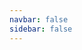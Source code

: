 ```yaml
---
navbar: false
sidebar: false
---
```


<skdecide-spec>

<template v-slot:Domain>

This is the highest level domain class (inheriting top-level class for each mandatory domain characteristic).

This helper class can be used as the main base class for domains.

Typical use:
```python
class D(Domain, ...)
```

with "..." replaced when needed by a number of classes from following domain characteristics (the ones in
parentheses are optional):

- **agent**: MultiAgent -> SingleAgent
- **concurrency**: Parallel -> Sequential
- **(constraints)**: Constrained
- **dynamics**: Environment -> Simulation -> UncertainTransitions -> EnumerableTransitions
  -> DeterministicTransitions
- **events**: Events -> Actions -> UnrestrictedActions
- **(goals)**: Goals
- **(initialization)**: Initializable -> UncertainInitialized -> DeterministicInitialized
- **memory**: History -> FiniteHistory -> Markovian -> Memoryless
- **observability**: PartiallyObservable -> TransformedObservable -> FullyObservable
- **(renderability)**: Renderable
- **value**: Rewards -> PositiveCosts

</template>

<template v-slot:RLDomain>

This is a typical Reinforcement Learning domain class.

This helper class can be used as an alternate base class for domains, inheriting the following:

- Domain
- SingleAgent
- Sequential
- Environment
- Actions
- Initializable
- Markovian
- TransformedObservable
- Rewards

Typical use:
```python
class D(RLDomain)
```

::: tip
It is also possible to refine any alternate base class, like for instance:
```python
class D(RLDomain, FullyObservable)
```
:::

</template>

<template v-slot:MultiAgentRLDomain>

This is a typical multi-agent Reinforcement Learning domain class.

This helper class can be used as an alternate base class for domains, inheriting the following:

- Domain
- MultiAgent
- Sequential
- Environment
- Actions
- Initializable
- Markovian
- TransformedObservable
- Rewards

Typical use:
```python
class D(RLDomain)
```

::: tip
It is also possible to refine any alternate base class, like for instance:
```python
class D(RLDomain, FullyObservable)
```
:::

</template>

<template v-slot:StatelessSimulatorDomain>

This is a typical stateless simulator domain class.

This helper class can be used as an alternate base class for domains, inheriting the following:

- Domain
- SingleAgent
- Sequential
- Simulation
- Actions
- Markovian
- TransformedObservable
- Rewards

Typical use:
```python
class D(StatelessSimulatorDomain)
```

::: tip
It is also possible to refine any alternate base class, like for instance:
```python
class D(RLDomain, FullyObservable)
```
:::

</template>

<template v-slot:MDPDomain>

This is a typical Markov Decision Process domain class.

This helper class can be used as an alternate base class for domains, inheriting the following:

- Domain
- SingleAgent
- Sequential
- EnumerableTransitions
- Actions
- DeterministicInitialized
- Markovian
- FullyObservable
- Rewards

Typical use:
```python
class D(MDPDomain)
```

::: tip
It is also possible to refine any alternate base class, like for instance:
```python
class D(RLDomain, FullyObservable)
```
:::

</template>

<template v-slot:POMDPDomain>

This is a typical Partially Observable Markov Decision Process domain class.

This helper class can be used as an alternate base class for domains, inheriting the following:

- Domain
- SingleAgent
- Sequential
- EnumerableTransitions
- Actions
- UncertainInitialized
- Markovian
- PartiallyObservable
- Rewards

Typical use:
```python
class D(POMDPDomain)
```

::: tip
It is also possible to refine any alternate base class, like for instance:
```python
class D(RLDomain, FullyObservable)
```
:::

</template>

<template v-slot:GoalMDPDomain>

This is a typical Goal Markov Decision Process domain class.

This helper class can be used as an alternate base class for domains, inheriting the following:

- Domain
- SingleAgent
- Sequential
- EnumerableTransitions
- Actions
- Goals
- DeterministicInitialized
- Markovian
- FullyObservable
- PositiveCosts

Typical use:
```python
class D(GoalMDPDomain)
```

::: tip
It is also possible to refine any alternate base class, like for instance:
```python
class D(RLDomain, FullyObservable)
```
:::

</template>

<template v-slot:GoalPOMDPDomain>

This is a typical Goal Partially Observable Markov Decision Process domain class.

This helper class can be used as an alternate base class for domains, inheriting the following:

- Domain
- SingleAgent
- Sequential
- EnumerableTransitions
- Actions
- Goals
- UncertainInitialized
- Markovian
- PartiallyObservable
- PositiveCosts

Typical use:
```python
class D(GoalPOMDPDomain)
```

::: tip
It is also possible to refine any alternate base class, like for instance:
```python
class D(RLDomain, FullyObservable)
```
:::

</template>

<template v-slot:DeterministicPlanningDomain>

This is a typical deterministic planning domain class.

This helper class can be used as an alternate base class for domains, inheriting the following:

- Domain
- SingleAgent
- Sequential
- DeterministicTransitions
- Actions
- Goals
- DeterministicInitialized
- Markovian
- FullyObservable
- PositiveCosts

Typical use:
```python
class D(DeterministicPlanningDomain)
```

::: tip
It is also possible to refine any alternate base class, like for instance:
```python
class D(RLDomain, FullyObservable)
```
:::

</template>

<template v-slot:MultiAgent>

A domain must inherit this class if it is multi-agent (i.e hosting multiple independent agents).

Agents are identified by (string) agent names.

</template>

<template v-slot:SingleAgent>

A domain must inherit this class if it is single-agent (i.e hosting only one agent).

</template>

<template v-slot:Parallel>

A domain must inherit this class if multiple events/actions can happen in parallel.

</template>

<template v-slot:Sequential>

A domain must inherit this class if its events/actions are sequential (non-parallel).

</template>

<template v-slot:Constrained>

A domain must inherit this class if it has constraints.

</template>

<template v-slot:Environment>

A domain must inherit this class if agents interact with it like a black-box environment.

Black-box environment examples include: the real world, compiled ATARI games, etc.

::: tip
Environment domains are typically stateful: they must keep the current state or history in their memory to
compute next steps (automatically done by default in the `_memory` attribute).
:::

</template>

<template v-slot:Simulation>

A domain must inherit this class if agents interact with it like a simulation.

Compared to pure environment domains, simulation ones have the additional ability to sample transitions from any
given state.

::: tip
Simulation domains are typically stateless: they do not need to store the current state or history in memory
since it is usually passed as parameter of their functions. By default, they only become stateful whenever they
are used as environments (e.g. via `Initializable.reset()` and `Environment.step()` functions).
:::

</template>

<template v-slot:UncertainTransitions>

A domain must inherit this class if its dynamics is uncertain and provided as a white-box model.

Compared to pure simulation domains, uncertain transition ones provide in addition the full probability distribution
of next states given a memory and action.

::: tip
Uncertain transition domains are typically stateless: they do not need to store the current state or history in
memory since it is usually passed as parameter of their functions. By default, they only become stateful
whenever they are used as environments (e.g. via `Initializable.reset()` and `Environment.step()` functions).
:::

</template>

<template v-slot:EnumerableTransitions>

A domain must inherit this class if its dynamics is uncertain (with enumerable transitions) and provided as a
white-box model.

Compared to pure uncertain transition domains, enumerable transition ones guarantee that all probability
distributions of next state are discrete.

::: tip
Enumerable transition domains are typically stateless: they do not need to store the current state or history in
memory since it is usually passed as parameter of their functions. By default, they only become stateful
whenever they are used as environments (e.g. via `Initializable.reset()` and `Environment.step()` functions).
:::

</template>

<template v-slot:DeterministicTransitions>

A domain must inherit this class if its dynamics is deterministic and provided as a white-box model.

Compared to pure enumerable transition domains, deterministic transition ones guarantee that there is only one next
state for a given source memory (state or history) and action.

::: tip
Deterministic transition domains are typically stateless: they do not need to store the current state or history
in memory since it is usually passed as parameter of their functions. By default, they only become stateful
whenever they are used as environments (e.g. via `Initializable.reset()` and `Environment.step()` functions).
:::

</template>

<template v-slot:Events>

A domain must inherit this class if it handles events (controllable or not not by the agents).

</template>

<template v-slot:Actions>

A domain must inherit this class if it handles only actions (i.e. controllable events).

</template>

<template v-slot:UnrestrictedActions>

A domain must inherit this class if it handles only actions (i.e. controllable events), which are always all
applicable.

</template>

<template v-slot:Goals>

A domain must inherit this class if it has formalized goals.

</template>

<template v-slot:Initializable>

A domain must inherit this class if it can be initialized.

</template>

<template v-slot:UncertainInitialized>

A domain must inherit this class if its states are initialized according to a probability distribution known as
white-box.

</template>

<template v-slot:DeterministicInitialized>

A domain must inherit this class if it has a deterministic initial state known as white-box.

</template>

<template v-slot:History>

A domain must inherit this class if its full state history must be stored to compute its dynamics (non-Markovian
domain).

</template>

<template v-slot:FiniteHistory>

A domain must inherit this class if the last N states must be stored to compute its dynamics (Markovian
domain of order N).

N is specified by the return value of the `FiniteHistory._get_memory_maxlen()` function.

</template>

<template v-slot:Markovian>

A domain must inherit this class if only its last state must be stored to compute its dynamics (pure Markovian
domain).

</template>

<template v-slot:Memoryless>

A domain must inherit this class if it does not require any previous state(s) to be stored to compute its
dynamics.

A dice roll simulator is an example of memoryless domain (next states are independent of previous ones).

::: tip
Whenever an existing domain (environment, simulator...) needs to be wrapped instead of implemented fully in
scikit-decide (e.g. compiled ATARI games), Memoryless can be used because the domain memory (if any) would
be handled externally.
:::

</template>

<template v-slot:PartiallyObservable>

A domain must inherit this class if it is partially observable.

"Partially observable" means that the observation provided to the agent is computed from (but generally not equal
to) the internal state of the domain. Additionally, according to literature, a partially observable domain must
provide the probability distribution of the observation given a state and action.

</template>

<template v-slot:TransformedObservable>

A domain must inherit this class if it is transformed observable.

"Transformed observable" means that the observation provided to the agent is deterministically computed from (but
generally not equal to) the internal state of the domain.

</template>

<template v-slot:FullyObservable>

A domain must inherit this class if it is fully observable.

"Fully observable" means that the observation provided to the agent is equal to the internal state of the domain.

::: warning
In the case of fully observable domains, make sure that the observation type D.T_observation is equal to the
state type D.T_state.
:::

</template>

<template v-slot:Renderable>

A domain must inherit this class if it can be rendered with any kind of visualization.

</template>

<template v-slot:Rewards>

A domain must inherit this class if it sends rewards (positive and/or negative).

</template>

<template v-slot:PositiveCosts>

A domain must inherit this class if it sends only positive costs (i.e. negative rewards).

Having only positive costs is a required assumption for certain solvers to work, such as classical planners.

</template>

</skdecide-spec>

